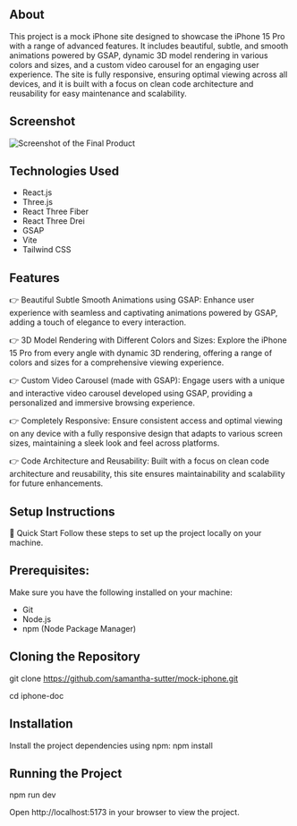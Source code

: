 ## About
This project is a mock iPhone site designed to showcase the iPhone 15 Pro with a range of advanced features. It includes beautiful, subtle, and smooth animations powered by GSAP, dynamic 3D model rendering in various colors and sizes, and a custom video carousel for an engaging user experience. The site is fully responsive, ensuring optimal viewing across all devices, and it is built with a focus on clean code architecture and reusability for easy maintenance and scalability.


## Screenshot

![Screenshot of the Final Product](images/screenshot)

## Technologies Used

- React.js
- Three.js
- React Three Fiber
- React Three Drei
- GSAP
- Vite
- Tailwind CSS

## Features

👉 Beautiful Subtle Smooth Animations using GSAP: Enhance user experience with seamless and captivating animations powered by GSAP, adding a touch of elegance to every interaction.

👉 3D Model Rendering with Different Colors and Sizes: Explore the iPhone 15 Pro from every angle with dynamic 3D rendering, offering a range of colors and sizes for a comprehensive viewing experience.

👉 Custom Video Carousel (made with GSAP): Engage users with a unique and interactive video carousel developed using GSAP, providing a personalized and immersive browsing experience.

👉 Completely Responsive: Ensure consistent access and optimal viewing on any device with a fully responsive design that adapts to various screen sizes, maintaining a sleek look and feel across platforms.

👉 Code Architecture and Reusability: Built with a focus on clean code architecture and reusability, this site ensures maintainability and scalability for future enhancements.


## Setup Instructions
🤸 Quick Start
Follow these steps to set up the project locally on your machine.

## Prerequisites:
Make sure you have the following installed on your machine:
- Git
- Node.js
- npm (Node Package Manager)

## Cloning the Repository

git clone https://github.com/samantha-sutter/mock-iphone.git

cd iphone-doc

## Installation
Install the project dependencies using npm:
npm install
  
## Running the Project
npm run dev
  
Open http://localhost:5173 in your browser to view the project.



